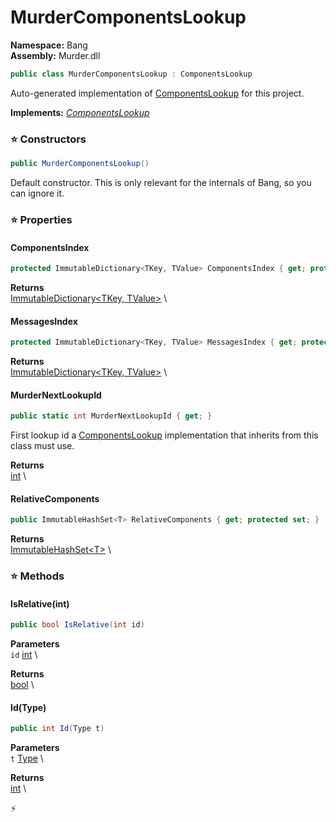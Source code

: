 # MurderComponentsLookup

**Namespace:** Bang \
**Assembly:** Murder.dll

```csharp
public class MurderComponentsLookup : ComponentsLookup
```

Auto-generated implementation of [ComponentsLookup](../Bang/ComponentsLookup.html) for this project.

**Implements:** _[ComponentsLookup](../Bang/ComponentsLookup.html)_

### ⭐ Constructors
```csharp
public MurderComponentsLookup()
```

Default constructor. This is only relevant for the internals of Bang, so you can ignore it.

### ⭐ Properties
#### ComponentsIndex
```csharp
protected ImmutableDictionary<TKey, TValue> ComponentsIndex { get; protected set; }
```

**Returns** \
[ImmutableDictionary\<TKey, TValue\>](https://learn.microsoft.com/en-us/dotnet/api/System.Collections.Immutable.ImmutableDictionary-2?view=net-7.0) \
#### MessagesIndex
```csharp
protected ImmutableDictionary<TKey, TValue> MessagesIndex { get; protected set; }
```

**Returns** \
[ImmutableDictionary\<TKey, TValue\>](https://learn.microsoft.com/en-us/dotnet/api/System.Collections.Immutable.ImmutableDictionary-2?view=net-7.0) \
#### MurderNextLookupId
```csharp
public static int MurderNextLookupId { get; }
```

First lookup id a [ComponentsLookup](../Bang/ComponentsLookup.html) implementation that inherits from this class must use.

**Returns** \
[int](https://learn.microsoft.com/en-us/dotnet/api/System.Int32?view=net-7.0) \
#### RelativeComponents
```csharp
public ImmutableHashSet<T> RelativeComponents { get; protected set; }
```

**Returns** \
[ImmutableHashSet\<T\>](https://learn.microsoft.com/en-us/dotnet/api/System.Collections.Immutable.ImmutableHashSet-1?view=net-7.0) \
### ⭐ Methods
#### IsRelative(int)
```csharp
public bool IsRelative(int id)
```

**Parameters** \
`id` [int](https://learn.microsoft.com/en-us/dotnet/api/System.Int32?view=net-7.0) \

**Returns** \
[bool](https://learn.microsoft.com/en-us/dotnet/api/System.Boolean?view=net-7.0) \

#### Id(Type)
```csharp
public int Id(Type t)
```

**Parameters** \
`t` [Type](https://learn.microsoft.com/en-us/dotnet/api/System.Type?view=net-7.0) \

**Returns** \
[int](https://learn.microsoft.com/en-us/dotnet/api/System.Int32?view=net-7.0) \



⚡
